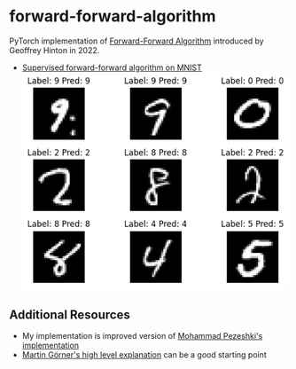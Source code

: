# forward-forward-algorithm

PyTorch implementation of [Forward-Forward Algorithm](https://www.cs.toronto.edu/~hinton/FFA13.pdf) introduced by Geoffrey Hinton in 2022.

* [Supervised forward-forward algorithm on MNIST](./supervised_ffa_mnist.ipynb)
![supervised_ffa_mnist](./supervised_ffa_mnist.png)


## Additional Resources
* My implementation is improved version of [Mohammad Pezeshki's implementation](https://github.com/mohammadpz/pytorch_forward_forward)
* [Martin Görner's high level explanation](https://twitter.com/martin_gorner/status/1599755684941557761) can be a good starting point
